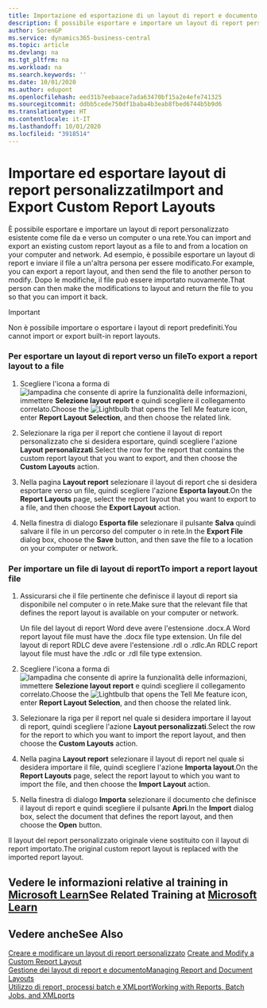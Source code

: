 ```yaml
---
title: Importazione ed esportazione di un layout di report e documento | Microsoft Docs
description: È possibile esportare e importare un layout di report personalizzato esistente come file da e verso un computer o una rete.
author: SorenGP
ms.service: dynamics365-business-central
ms.topic: article
ms.devlang: na
ms.tgt_pltfrm: na
ms.workload: na
ms.search.keywords: ''
ms.date: 10/01/2020
ms.author: edupont
ms.openlocfilehash: eed31b7eebaace7ada63470bf15a2e4efe741325
ms.sourcegitcommit: ddbb5cede750df1baba4b3eab8fbed6744b5b9d6
ms.translationtype: HT
ms.contentlocale: it-IT
ms.lasthandoff: 10/01/2020
ms.locfileid: "3918514"
---
```

# <a name="import-and-export-custom-report-layouts"></a><span data-ttu-id="49ca9-103">Importare ed esportare layout di report personalizzati</span><span class="sxs-lookup"><span data-stu-id="49ca9-103">Import and Export Custom Report Layouts</span></span>
<span data-ttu-id="49ca9-104">È possibile esportare e importare un layout di report personalizzato esistente come file da e verso un computer o una rete.</span><span class="sxs-lookup"><span data-stu-id="49ca9-104">You can import and export an existing custom report layout as a file to and from a location on your computer and network.</span></span> <span data-ttu-id="49ca9-105">Ad esempio, è possibile esportare un layout di report e inviare il file a un'altra persona per essere modificato.</span><span class="sxs-lookup"><span data-stu-id="49ca9-105">For example, you can export a report layout, and then send the file to another person to modify.</span></span> <span data-ttu-id="49ca9-106">Dopo le modifiche, il file può essere importato nuovamente.</span><span class="sxs-lookup"><span data-stu-id="49ca9-106">That person can then make the modifications to layout and return the file to you so that you can import it back.</span></span>  

> [!IMPORTANT]  
>  <span data-ttu-id="49ca9-107">Non è possibile importare o esportare i layout di report predefiniti.</span><span class="sxs-lookup"><span data-stu-id="49ca9-107">You cannot import or export built-in report layouts.</span></span>  

### <a name="to-export-a-report-layout-to-a-file"></a><span data-ttu-id="49ca9-108">Per esportare un layout di report verso un file</span><span class="sxs-lookup"><span data-stu-id="49ca9-108">To export a report layout to a file</span></span>  

1.  <span data-ttu-id="49ca9-109">Scegliere l'icona a forma di ![lampadina che consente di aprire la funzionalità delle informazioni](media/ui-search/search_small.png "Informazioni sull'operazione che si desidera eseguire"), immettere **Selezione layout report** e quindi scegliere il collegamento correlato.</span><span class="sxs-lookup"><span data-stu-id="49ca9-109">Choose the ![Lightbulb that opens the Tell Me feature](media/ui-search/search_small.png "Tell me what you want to do") icon, enter **Report Layout Selection**, and then choose the related link.</span></span>  

2.  <span data-ttu-id="49ca9-110">Selezionare la riga per il report che contiene il layout di report personalizzato che si desidera esportare, quindi scegliere l'azione **Layout personalizzati**.</span><span class="sxs-lookup"><span data-stu-id="49ca9-110">Select the row for the report that contains the custom report layout that you want to export, and then choose the **Custom Layouts** action.</span></span>  

3.  <span data-ttu-id="49ca9-111">Nella pagina **Layout report** selezionare il layout di report che si desidera esportare verso un file, quindi scegliere l'azione **Esporta layout**.</span><span class="sxs-lookup"><span data-stu-id="49ca9-111">On the **Report Layouts** page, select the report layout that you want to export to a file, and then choose the **Export Layout** action.</span></span>  

4.  <span data-ttu-id="49ca9-112">Nella finestra di dialogo **Esporta file** selezionare il pulsante **Salva** quindi salvare il file in un percorso del computer o in rete.</span><span class="sxs-lookup"><span data-stu-id="49ca9-112">In the **Export File** dialog box, choose the **Save** button, and then save the file to a location on your computer or network.</span></span>  

### <a name="to-import-a-report-layout-file"></a><span data-ttu-id="49ca9-113">Per importare un file di layout di report</span><span class="sxs-lookup"><span data-stu-id="49ca9-113">To import a report layout file</span></span>  

1.  <span data-ttu-id="49ca9-114">Assicurarsi che il file pertinente che definisce il layout di report sia disponibile nel computer o in rete.</span><span class="sxs-lookup"><span data-stu-id="49ca9-114">Make sure that the relevant file that defines the report layout is available on your computer or network.</span></span>  

     <span data-ttu-id="49ca9-115">Un file del layout di report Word deve avere l'estensione .docx.</span><span class="sxs-lookup"><span data-stu-id="49ca9-115">A Word report layout file must have the .docx file type extension.</span></span> <span data-ttu-id="49ca9-116">Un file del layout di report RDLC deve avere l'estensione .rdl o .rdlc.</span><span class="sxs-lookup"><span data-stu-id="49ca9-116">An RDLC report layout file must have the .rdlc or .rdl file type extension.</span></span>  

2.  <span data-ttu-id="49ca9-117">Scegliere l'icona a forma di ![lampadina che consente di aprire la funzionalità delle informazioni](media/ui-search/search_small.png "Informazioni sull'operazione che si desidera eseguire"), immettere **Selezione layout report** e quindi scegliere il collegamento correlato.</span><span class="sxs-lookup"><span data-stu-id="49ca9-117">Choose the ![Lightbulb that opens the Tell Me feature](media/ui-search/search_small.png "Tell me what you want to do") icon, enter **Report Layout Selection**, and then choose the related link.</span></span>  

3.  <span data-ttu-id="49ca9-118">Selezionare la riga per il report nel quale si desidera importare il layout di report, quindi scegliere l'azione **Layout personalizzati**.</span><span class="sxs-lookup"><span data-stu-id="49ca9-118">Select the row for the report to which you want to import the report layout, and then choose the **Custom Layouts** action.</span></span>  

4.  <span data-ttu-id="49ca9-119">Nella pagina **Layout report** selezionare il layout di report nel quale si desidera importare il file, quindi scegliere l'azione **Importa layout**.</span><span class="sxs-lookup"><span data-stu-id="49ca9-119">On the **Report Layouts** page, select the report layout to which you want to import the file, and then choose the **Import Layout** action.</span></span>  

5.  <span data-ttu-id="49ca9-120">Nella finestra di dialogo **Importa** selezionare il documento che definisce il layout di report e quindi scegliere il pulsante **Apri**.</span><span class="sxs-lookup"><span data-stu-id="49ca9-120">In the **Import** dialog box, select the document that defines the report layout, and then choose the **Open** button.</span></span>  

 <span data-ttu-id="49ca9-121">Il layout del report personalizzato originale viene sostituito con il layout di report importato.</span><span class="sxs-lookup"><span data-stu-id="49ca9-121">The original custom report layout is replaced with the imported report layout.</span></span>  

## <a name="see-related-training-at-microsoft-learn"></a><span data-ttu-id="49ca9-122">Vedere le informazioni relative al training in [Microsoft Learn](/learn/modules/change-documents-dynamics-365-business-central/index)</span><span class="sxs-lookup"><span data-stu-id="49ca9-122">See Related Training at [Microsoft Learn](/learn/modules/change-documents-dynamics-365-business-central/index)</span></span>

## <a name="see-also"></a><span data-ttu-id="49ca9-123">Vedere anche</span><span class="sxs-lookup"><span data-stu-id="49ca9-123">See Also</span></span>  
 <span data-ttu-id="49ca9-124">[Creare e modificare un layout di report personalizzato](ui-how-create-custom-report-layout.md) </span><span class="sxs-lookup"><span data-stu-id="49ca9-124">[Create and Modify a Custom Report Layout](ui-how-create-custom-report-layout.md) </span></span>  
 [<span data-ttu-id="49ca9-125">Gestione dei layout di report e documento</span><span class="sxs-lookup"><span data-stu-id="49ca9-125">Managing Report and Document Layouts</span></span>](ui-manage-report-layouts.md)  
 [<span data-ttu-id="49ca9-126">Utilizzo di report, processi batch e XMLport</span><span class="sxs-lookup"><span data-stu-id="49ca9-126">Working with Reports, Batch Jobs, and XMLports</span></span>](ui-work-report.md)    
